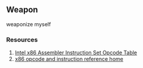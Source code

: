<h2>Weapon</h2>
weaponize myself

<h3>Resources</h3>
<ol>
  <li><a href="http://sparksandflames.com/files/x86InstructionChart.html">Intel x86 Assembler Instruction Set Opcode Table</a></li>
  <li><a href="http://ref.x86asm.net/geek.html">x86 opcode and instruction reference home</a></li>
</ol>
